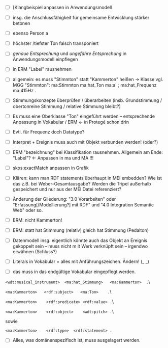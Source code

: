 

- [ ] [Klangbeispiel anpassen in Anwendungsmodell

- [ ] insg. die Anschlussfähigkeit für gemeinsame Entwicklung stärker betonen

- [ ] ebenso Person a

- [ ] höchster /tiefster Ton falsch transponiert

- [ ] *genaue Entsprechung* und *ungefähre Entsprechung* in Anwendungsmodell einpflegen

- [ ] in ERM  "Label" rausnehmen

- [ ] allgemein: es muss "Stimmton" statt "Kammerton" heißen -> Klasse vgl. MGG "Stimmton":
ma:Stimmton ma:hat_Ton ma:a' ;
                      ma:hat_Frequenz ma:415Hz .

- [ ] Stimmungskonzepte überprüfen / überarbeiten (insb. Grundstimmung / obertonreine Stimmung / relative Stimmung bleibt?)

- [ ] Es muss eine Oberklasse "Ton" eingeführt werden – entsprechende Anpassung in Vokabular / ERM <- in Protegé schon drin

- [ ] Evtl. für Frequenz doch Datatype?

- [ ] Interpret + Ereignis muss auch mit Objekt verbunden werden! (oder?)

- [ ] ERM "bezeichnung" bei Klassifikation rausnehmen. Allgemein am Ende: "Label"? <- Anpassen in ma und MA !!!

- [ ] skos:exactMatch anpassen in Grafik

- [ ] Klären: kann man RDF statements überhaupt in MEI embedden? Wie ist das z.B. bei Weber-Gesamtausgabe? Werden die Tripel außerhalb gespeichert und nur aus der MEI Datei referenziert?

- [ ] Änderung der Gliederung: "3.0 Vorarbeiten" oder "Erfassung[/Modellierung?] mit RDF" und "4.0 Integration Semantic Web" oder so.

- [ ] ERM: nicht Kammerton!

- [ ] ERM: statt hat Stimmung (relativ) gleich hat Stimmung (Pedalton)

- [ ] Datenmodell insg. eigentlich könnte auch das Objekt an Ereignis gekoppelt sein – muss nicht m it Werk verknüpft sein – irgendwo erwähnen (Schluss?)

- [ ] Literals in Vokabular = alles mit Anführungszeichen. Ändern! (_ _)

- [ ] das muss in das endgültige Vokabular eingepflegt werden.

``<wdt:musical_instrument>	<ma:hat_Stimmung>	<ma:Kammerton>	.``\
 
 ``<ma:Kammerton>	<rdf:subject>	<ma:Ton>	.``\
 
``<ma:Kammerton>	<rdf:predicate>	<rdf:value>	.``\

``<ma:Kammerton>	<rdf:object>	<wdt:pitch>	.``\

sowie

``<ma:Kammerton>	<rdf:type>	<rdf:statement>	.``

- [ ] Alles, was domänenspezifisch ist, muss ausgelagert werden.